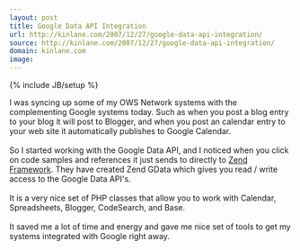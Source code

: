 ```yaml
---
layout: post
title: Google Data API Integration
url: http://kinlane.com/2007/12/27/google-data-api-integration/
source: http://kinlane.com/2007/12/27/google-data-api-integration/
domain: kinlane.com
image: 
---
```

{% include JB/setup %}<p>I was syncing up some of my OWS Network systems with the complementing Google systems today.  Such as when you post a blog entry to your blog it will post to Blogger, and when you post an calendar entry to your web site it automatically publishes to Google Calendar. <br /><br />So I started working with the Google Data API, and I noticed when you click on code samples and references it just sends to directly to <a href="http://framework.zend.com/download/gdata">Zend Framework</a>.  They have created Zend GData which gives you read / write access to the Google Data API's. <br /><br />It is a very nice set of PHP classes that allow you to work with Calendar, Spreadsheets, Blogger, CodeSearch, and Base.<br /><br />It saved me a lot of time and energy and gave me nice set of tools to get my systems integrated with Google right away.</p>
